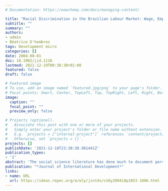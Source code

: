 ```yaml
---
# Documentation: https://wowchemy.com/docs/managing-content/

title: "Racial Discrimination in the Brazilian Labour Market: Wage, Employment and Segregation Effects"
subtitle: ""
summary: ""
authors: 
- admin
- Béatrice D'hombres
tags: Development micro
categories: []
date: 2004-08-01
doi: 10.1002/jid.1116
lastmod: 2021-12-19T00:38:38+01:00
featured: false
draft: false

# Featured image
# To use, add an image named `featured.jpg/png` to your page's folder.
# Focal points: Smart, Center, TopLeft, Top, TopRight, Left, Right, BottomLeft, Bottom, BottomRight.
image:
  caption: ""
  focal_point: ""
  preview_only: false

# Projects (optional).
#   Associate this post with one or more of your projects.
#   Simply enter your project's folder or file name without extension.
#   E.g. `projects = ["internal-project"]` references `content/project/deep-learning/index.md`.
#   Otherwise, set `projects = []`.
projects: []
publishDate: '2021-12-18T23:38:38.981441Z'
publication_types:
- '2'
abstract: 'The social science literature has done much to document pervasive racial discrimination in Brazil and there is little doubt that a very dark colour is a handicap to social advancement. Nevertheless, very few empirical economic studies have attempted to quantify the impact of ethnic discrimination in Brazil. Using data culled from the Pesquisa National por Amostra de Domicílios (PNAD), this paper fills this void by analysing ethnic wage and employment gaps, as well as occupational segregation in Brazil, using the Oaxaca decomposition methodology.'
publication: "*Journal of International Development*"
links:
- name: URL
  url: https://ideas.repec.org/a/wly/jintdv/v16y2004i8p1053-1066.html
---
```


